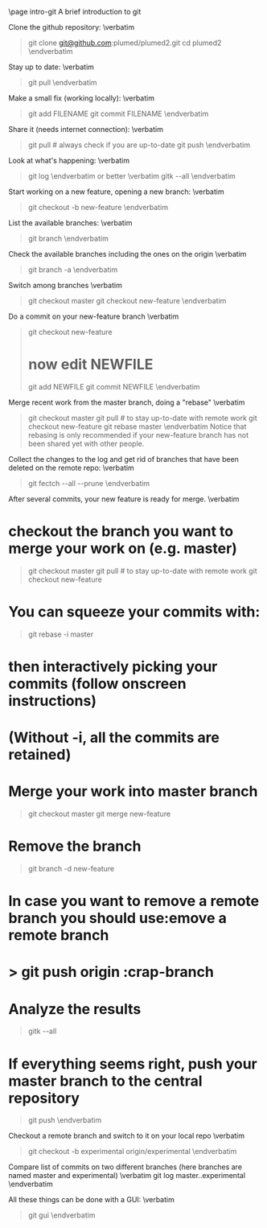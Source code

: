 \page intro-git A brief introduction to git

Clone the github repository:
\verbatim
> git clone git@github.com:plumed/plumed2.git
> cd plumed2
\endverbatim

Stay up to date:
\verbatim
> git pull
\endverbatim

Make a small fix (working locally):
\verbatim
> git add FILENAME
> git commit FILENAME
\endverbatim

Share it (needs internet connection):
\verbatim
> git pull # always check if you are up-to-date
> git push
\endverbatim

Look at what's happening:
\verbatim
> git log
\endverbatim
or better
\verbatim
> gitk --all
\endverbatim

Start working on a new feature, opening a new branch:
\verbatim
> git checkout -b new-feature
\endverbatim

List the available branches:
\verbatim
> git branch
\endverbatim

Check the available branches including the ones on the origin
\verbatim
> git branch -a
\endverbatim

Switch among branches
\verbatim
> git checkout master
> git checkout new-feature
\endverbatim

Do a commit on your new-feature branch
\verbatim
> git checkout new-feature
> # now edit NEWFILE
> git add NEWFILE
> git commit NEWFILE
\endverbatim

Merge recent work from the master branch, doing a "rebase"
\verbatim
> git checkout master
> git pull # to stay up-to-date with remote work
> git checkout new-feature
> git rebase master
\endverbatim
Notice that rebasing is only recommended if your new-feature branch
has not been shared yet with other people.

Collect the changes to the log and get rid of branches that have 
been deleted on the remote repo:
\verbatim
> git fectch --all --prune
\endverbatim

After several commits, your new feature is ready for merge.
\verbatim
# checkout the branch you want to merge your work on (e.g. master)
> git checkout master
> git pull # to stay up-to-date with remote work
> git checkout new-feature
# You can squeeze your commits with:
> git rebase -i master
# then interactively picking your commits (follow onscreen instructions)
# (Without -i, all the commits are retained)
# Merge your work into master branch
> git checkout master
> git merge new-feature
# Remove the branch
> git branch -d new-feature
# In case you want to remove a remote branch you should use:emove a remote branch
# > git push origin :crap-branch
# Analyze the results
> gitk --all
# If everything seems right, push your master branch to the central repository
> git push
\endverbatim

Checkout a remote branch and switch to it on your local repo 
\verbatim
> git checkout -b experimental origin/experimental
\endverbatim

Compare list of commits on two different branches (here branches are named master and experimental)
\verbatim
git log master..experimental
\endverbatim

All these things can be done with a GUI:
\verbatim
> git gui
\endverbatim

